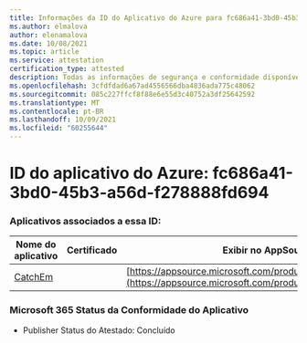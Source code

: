 ```yaml
---
title: Informações da ID do Aplicativo do Azure para fc686a41-3bd0-45b3-a56d-f278888fd694
ms.author: elmalova
author: elenamalova
ms.date: 10/08/2021
ms.topic: article
ms.service: attestation
certification_type: attested
description: Todas as informações de segurança e conformidade disponíveis para fc686a41-3bd0-45b3-a56d-f278888fd694.
ms.openlocfilehash: 3cfdfdad6a67ad4556566dba4836ada775c48062
ms.sourcegitcommit: 085c227ffcf8f88e6e55d3c40752a3df25642592
ms.translationtype: MT
ms.contentlocale: pt-BR
ms.lasthandoff: 10/09/2021
ms.locfileid: "60255644"
---
```

# <a name="azure-app-id-fc686a41-3bd0-45b3-a56d-f278888fd694"></a>ID do aplicativo do Azure: fc686a41-3bd0-45b3-a56d-f278888fd694


### <a name="apps-associated-with-this-id"></a>Aplicativos associados a essa ID:
| **Nome do aplicativo** | **Certificado** | **Exibir no AppSource** |
|--------------|---------------|-----------------------|
| [CatchEm](https://docs.microsoft.com/microsoft-365-app-certification/forward/WA200002639) |  | [https://appsource.microsoft.com/product/office/WA200002639](https://appsource.microsoft.com/product/office/WA200002639) |

### <a name="microsoft-365-app-compliance-status"></a>Microsoft 365 Status da Conformidade do Aplicativo
- Publisher Status do Atestado: Concluído

